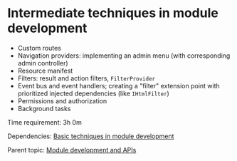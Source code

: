 # Intermediate techniques in module development



- Custom routes
- Navigation providers: implementing an admin menu (with corresponding admin controller)
- Resource manifest
- Filters: result and action filters, `FilterProvider`
- Event bus and event handlers; creating a "filter" extension point with prioritized injected dependencies (like `IHtmlFilter`)
- Permissions and authorization
- Background tasks

Time requirement: 3h 0m

Dependencies: [Basic techniques in module development](BasicTechniquesInModuleDevelopment)

Parent topic: [Module development and APIs](./)